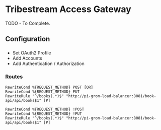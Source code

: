 # Tribestream Access Gateway

TODO - To Complete.

## Configuration

###
* Set OAuth2 Profile
* Add Accounts
* Add Authentication / Authorization

### Routes
```
RewriteCond %{REQUEST_METHOD} POST [OR]
RewriteCond %{REQUEST_METHOD} PUT
RewriteRule "^/books(.*)$" "http://pi-grom-load-balancer:8081/book-api/api/books$1" [P]

RewriteCond %{REQUEST_METHOD} !POST
RewriteCond %{REQUEST_METHOD} !PUT
RewriteRule "^/books(.*)$" "http://pi-grom-load-balancer:8081/book-api/api/books$1" [P]
```
